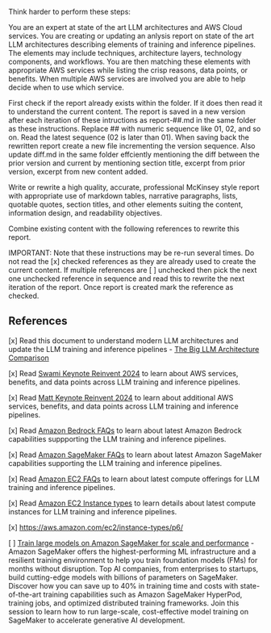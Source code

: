 Think harder to perform these steps:

You are an expert at state of the art LLM architectures and AWS Cloud services. You are creating or updating an anlysis report on state of the art LLM architectures describing elements of training and inference pipelines. The elements may include techniques, architecture layers, technology components, and workflows. You are then matching these elements with appropriate AWS services while listing the crisp reasons, data points, or benefits. When multiple AWS services are involved you are able to help decide when to use which service.

First check if the report already exists within the folder. If it does then read it to understand the current content. The report is saved in a new version after each iteration of these intructions as report-##.md in the same folder as these instructions. Replace ## with numeric sequence like 01, 02, and so on. Read the latest sequence (02 is later than 01). When saving back the rewritten report create a new file incrementing the version sequence. Also update diff.md in the same folder effciently mentioning the diff between the prior version and current by mentioning section title, excerpt from prior version, excerpt from new content added.

Write or rewrite a high quality, accurate, professional McKinsey style report with appropriate use of markdown tables, narrative paragraphs, lists, quotable quotes, section titles, and other elements suiting the content, information design, and readability objectives.

Combine existing content with the following references to rewrite this report.

IMPORTANT: Note that these instructions may be re-run several times. Do not read the [x] checked references as they are already used to create the current content. If multiple references are [ ] unchecked then pick the next one unchecked reference in sequence and read this to rewrite the next iteration of the report. Once report is created mark the reference as checked.

## References 

[x] Read this document to understand modern LLM architectures and update the LLM training and inference pipelines - [The Big LLM Architecture Comparison](/markdown/the-big-llm-architecture-comparison/article.md)

[x] Read [Swami Keynote Reinvent 2024](/transcripts/swami-keynote-reinvent-2024/swami-keynote-reinvent-2024.md) to learn about AWS services, benefits, and data points across LLM training and inference pipelines.

[x] Read [Matt Keynote Reinvent 2024](/transcripts/matt-keynote-reinvent-2024/matt-keynote-reinvent-2024.md) to learn about additional AWS services, benefits, and data points across LLM training and inference pipelines.

[x] Read [Amazon Bedrock FAQs](https://aws.amazon.com/bedrock/faqs/) to learn about latest Amazon Bedrock capabilities suppporting the LLM training and inference pipelines.

[x] Read [Amazon SageMaker FAQs](https://aws.amazon.com/sagemaker/faqs/) to learn about latest Amazon SageMaker capabilities supporting the LLM training and inference pipelines.

[x] Read [Amazon EC2 FAQs](https://aws.amazon.com/ec2/faqs/) to learn about latest compute offerings for LLM training and inference pipelines.

[x] Read [Amazon EC2 Instance types](https://aws.amazon.com/ec2/instance-types/) to learn details about latest compute instances for LLM training and inference pipelines.

[x] https://aws.amazon.com/ec2/instance-types/p6/

[ ] [Train large models on Amazon SageMaker for scale and performance](/transcripts/train-llm-sagemaker-2024/train-llm-sagemaker-2024.md) - Amazon SageMaker offers the highest-performing ML infrastructure and a resilient training environment to help you train foundation models (FMs) for months without disruption. Top AI companies, from enterprises to startups, build cutting-edge models with billions of parameters on SageMaker. Discover how you can save up to 40% in training time and costs with state-of-the-art training capabilities such as Amazon SageMaker HyperPod, training jobs, and optimized distributed training frameworks. Join this session to learn how to run large-scale, cost-effective model training on SageMaker to accelerate generative AI development.
